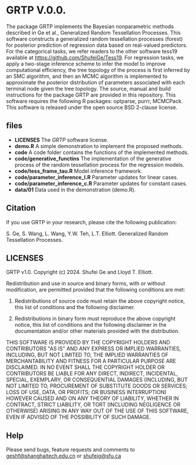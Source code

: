 # GRTP V.0.0.


The package GRTP implements the Bayesian nonparametric methods described in Ge et al., Generalized Random Tessellation Processes. This software constructs a generalized random tessellation processes (forest) for posterior prediction of regression data based on real-valued predictors. For the categorical tasks, we refer readers to the other software tess19 available at https://github.com/ShufeiGe/Tess19. For regression tasks, we apply a two-stage
inference scheme to infer the model to improve computational efficiency, the tree topology of the process is first inferred by an SMC algorithm, and then an MCMC algorithm is implemented to approximate the posterior distribution of parameters associated with each terminal node given the tree topology.  The source, manual and build instructions for the package GRTP are provided in this repository. This software requires the following R packages: optparse, purrr, MCMCPack. This software is released under the open source BSD 2-clause license.


## files
- **LICENSES**    The  *GRTP* software license.
- **demo.R** A simple demonstration to implement the proposed methods.
- **code**  A code folder contains the functions of the implemented methods.
- **code/generative_functins**  The implementation of the generative process of the random tessellation process for the regression models.
- **code/tess_frame_tau.R**   Model inference framework.
- **code/parameter_inference_l.R**   Parameter updates for linear cases.
- **code/parameter_inference_c.R**   Parameter updates for constant cases.
- **data/01**   Data used in the demonstration (demo.R).
 

## Citation
If you use GRTP in your research, please cite the following publication:

S. Ge, S. Wang, L. Wang, Y.W. Teh, L.T. Elliott. Generalized Random Tessellation Processes.

## LICENSES
GRTP v1.0. Copyright (c) 2024. Shufei Ge and Lloyd T. Elliott.

Redistribution and use in source and binary forms, with or without modification, are permitted provided that the following conditions are met:

1. Redistributions of source code must retain the above copyright notice, this list of conditions and the following disclaimer.

2. Redistributions in binary form must reproduce the above copyright notice, this list of conditions and the following disclaimer in the documentation and/or other materials provided with the distribution.

THIS SOFTWARE IS PROVIDED BY THE COPYRIGHT HOLDERS AND CONTRIBUTORS "AS IS" AND ANY EXPRESS OR IMPLIED WARRANTIES, INCLUDING, BUT NOT LIMITED TO, THE IMPLIED WARRANTIES OF MERCHANTABILITY AND FITNESS FOR A PARTICULAR PURPOSE ARE DISCLAIMED. IN NO EVENT SHALL THE COPYRIGHT HOLDER OR CONTRIBUTORS BE LIABLE FOR ANY DIRECT, INDIRECT, INCIDENTAL, SPECIAL, EXEMPLARY, OR CONSEQUENTIAL DAMAGES (INCLUDING, BUT NOT LIMITED TO, PROCUREMENT OF SUBSTITUTE GOODS OR SERVICES; LOSS OF USE, DATA, OR PROFITS; OR BUSINESS INTERRUPTION) HOWEVER CAUSED AND ON ANY THEORY OF LIABILITY, WHETHER IN CONTRACT, STRICT LIABILITY, OR TORT (INCLUDING NEGLIGENCE OR OTHERWISE) ARISING IN ANY WAY OUT OF THE USE OF THIS SOFTWARE, EVEN IF ADVISED OF THE POSSIBILITY OF SUCH DAMAGE.



## Help
Please send bugs, feature requests and comments to geshf@shanghaitech.edu.cn or shufeig@sfu.ca
